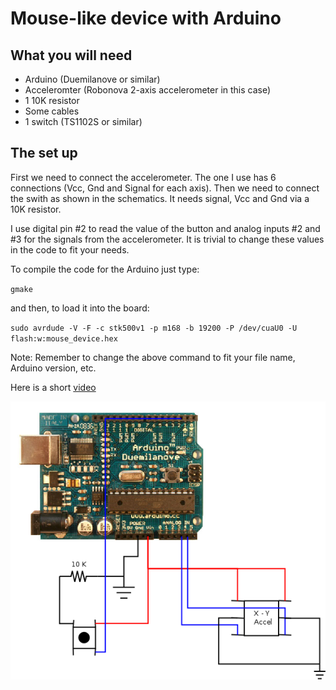 # Mouse-like device with Arduino

## What you will need
* Arduino (Duemilanove or similar)
* Acceleromter (Robonova 2-axis accelerometer in this case)
* 1 10K resistor
* Some cables
* 1 switch (TS1102S or similar)

## The set up
First we need to connect the accelerometer. The one I use has 6 connections (Vcc, Gnd and Signal for each axis).
Then we need to connect the swith as shown in the schematics. It needs signal, Vcc and Gnd via a 10K resistor.

I use digital pin #2 to read the value of the button and analog inputs #2 and #3 for the signals from the accelerometer.
It is trivial to change these values in the code to fit your needs.

To compile the code for the Arduino just type:

`gmake`

and then, to load it into the board:

`sudo avrdude -V -F -c stk500v1 -p m168 -b 19200 -P /dev/cuaU0 -U flash:w:mouse_device.hex`

Note: Remember to change the above command to fit your file name, Arduino version, etc.

Here is a short [video]()

![schematics](https://github.com/fernape/arduino-projects/blob/master/digital/arduimotion/Schematics.png)

